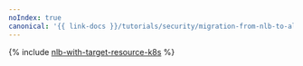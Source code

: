 ```yaml
---
noIndex: true
canonical: '{{ link-docs }}/tutorials/security/migration-from-nlb-to-alb/nlb-with-target-resource-k8s'
---
```


{% include [nlb-with-target-resource-k8s](../../../_tutorials/security/nlb-with-target-resource-k8s.md) %}
